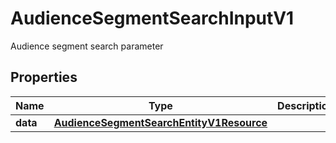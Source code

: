 

# AudienceSegmentSearchInputV1

Audience segment search parameter

## Properties

| Name | Type | Description | Notes |
|------------ | ------------- | ------------- | -------------|
|**data** | [**AudienceSegmentSearchEntityV1Resource**](AudienceSegmentSearchEntityV1Resource.md) |  |  [optional] |



